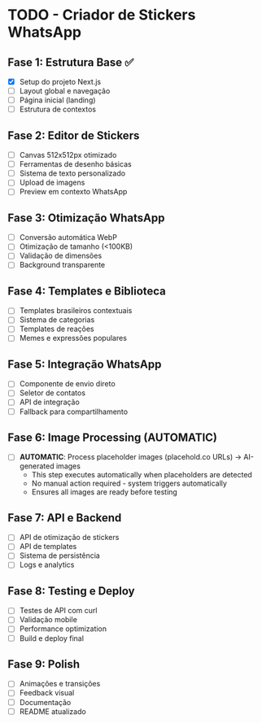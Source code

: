 # TODO - Criador de Stickers WhatsApp

## Fase 1: Estrutura Base ✅
- [x] Setup do projeto Next.js
- [ ] Layout global e navegação
- [ ] Página inicial (landing)
- [ ] Estrutura de contextos

## Fase 2: Editor de Stickers
- [ ] Canvas 512x512px otimizado
- [ ] Ferramentas de desenho básicas
- [ ] Sistema de texto personalizado
- [ ] Upload de imagens
- [ ] Preview em contexto WhatsApp

## Fase 3: Otimização WhatsApp
- [ ] Conversão automática WebP
- [ ] Otimização de tamanho (<100KB)
- [ ] Validação de dimensões
- [ ] Background transparente

## Fase 4: Templates e Biblioteca
- [ ] Templates brasileiros contextuais
- [ ] Sistema de categorias
- [ ] Templates de reações
- [ ] Memes e expressões populares

## Fase 5: Integração WhatsApp
- [ ] Componente de envio direto
- [ ] Seletor de contatos
- [ ] API de integração
- [ ] Fallback para compartilhamento

## Fase 6: Image Processing (AUTOMATIC)
- [ ] **AUTOMATIC**: Process placeholder images (placehold.co URLs) → AI-generated images
  - This step executes automatically when placeholders are detected
  - No manual action required - system triggers automatically
  - Ensures all images are ready before testing

## Fase 7: API e Backend
- [ ] API de otimização de stickers
- [ ] API de templates
- [ ] Sistema de persistência
- [ ] Logs e analytics

## Fase 8: Testing e Deploy
- [ ] Testes de API com curl
- [ ] Validação mobile
- [ ] Performance optimization
- [ ] Build e deploy final

## Fase 9: Polish
- [ ] Animações e transições
- [ ] Feedback visual
- [ ] Documentação
- [ ] README atualizado